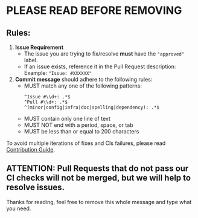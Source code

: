 # PLEASE READ BEFORE REMOVING

## Rules:
1. **Issue Requirement**
   - The issue you are trying to fix/resolve **must** have the `"approved"` label.
   - If an issue exists, reference it in the Pull Request description:
   Example: `"Issue: #XXXXXX"`
2. **Commit message** should adhere to the following rules:
   - MUST match any one of the following patterns:
      ```
      ^Issue #\\d+: .*$
      ^Pull #\\d+: .*$
      ^(minor|config|infra|doc|spelling|dependency): .*$
     ```
   - MUST contain only one line of text
   - MUST NOT end with a period, space, or tab
   - MUST be less than or equal to 200 characters

To avoid multiple iterations of fixes and CIs failures, please read
[Contribution Guide](https://checkstyle.org/contributing.html).

**ATTENTION:** Pull Requests that do not pass our CI checks will not be merged,
but we will help to resolve issues.
---
Thanks for reading, feel free to remove this whole message and type what you need.
